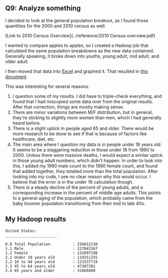 
## Q9: Analyze something

I decided to look at the general population breakout, as I found those quantities for the 2000 and 2010 census as well.  

[Link to 2010 Census Overview](../reference/2010 Census overview.pdf)  

I wanted to compare apples to apples, so I created a Hadoop job that calculated the same population breakdowns as the new
data contained.  Generally speaking, it broke down into youths, young adult, mid adult, and older adult.  

I then moved that data into [Excel](../reference/Q9Workbook.xlsx) and graphed it.  That resulted in [this document](../reference/Q9Workbook.pdf).

This was interesting for several reasons.

1. I question some of my results.  I did have to triple-check everything, and found that I had miscopied some data over from 
 the original results.  After that correction, things are mostly making sense.
2. There are minor variations between M/F distribution, but in general, they're sticking to slightly more women than men, which 
I had generally heard before.  
3. There is a slight uptick in people aged 65 and older.  There would be more research to be done to see if that is because
of factors like healthcare, diet, etc.
4. The main area where I question my data is in people under 18 years old.  It seems to be a staggering reduction in those 
under 18 from 1990 to 2000.  Unless there were massive deaths, I would expect a similar uptick in those young adult numbers, which didn't 
happen.  In order to look into this, I added my 1990 male count to the 1990 female count, and found that added together, they
totalled more than the total population.  After looking into my code, I see no clear reason why this would occur.  I believe that
the error is in the under 18 calculation though.  
5. There is a steady decline of the percent of young adults, and a corresponding increase in the percent of middle age adults.  This
points to a general aging of the population, which probably came from the baby boomer population transitioning from their mid to late 40s.  

## My Hadoop results

    United States:
    _______________________
    
    0.0 Total Population          : 256012138
    1.1 Male                      : 127043167
    1.2 Female                    : 132097298
    2.1 Under 18 years old        : 119251255
    2.2 18 to 44 years old        : 121537719
    2.3 45 to 64 years old        : 47387392
    2.4 65 years and older        : 31669400